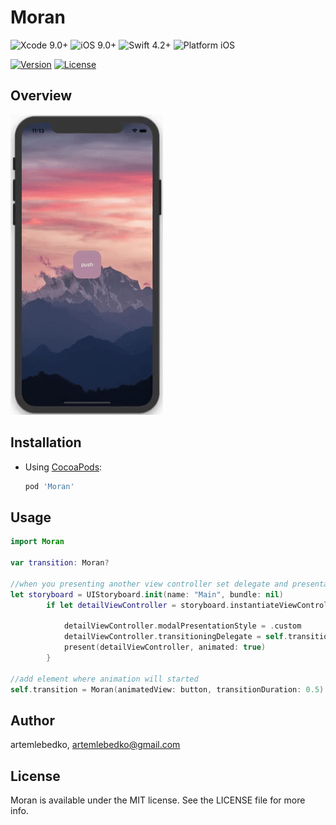 # Moran

![Xcode 9.0+](https://img.shields.io/badge/Xcode-9.0%2B-blue.svg)
![iOS 9.0+](https://img.shields.io/badge/iOS-9.0%2B-blue.svg)
![Swift 4.2+](https://img.shields.io/badge/Swift-4.2%2B-orange.svg)
![Platform iOS](https://img.shields.io/badge/Platform-iOS-blue.svg)

[![Version](https://img.shields.io/cocoapods/v/Moran.svg?style=flat)](https://cocoapods.org/pods/Moran)
[![License](https://img.shields.io/cocoapods/l/Moran.svg?style=flat)](https://cocoapods.org/pods/Moran)

## Overview
![Simple custom transition demo](https://github.com/artemlebedko/Moran/blob/master/Demo_preview.gif)

## Installation

- Using [CocoaPods](http://cocoapods.org/):

  ```ruby
  pod 'Moran'
  ```

## Usage
```Swift
import Moran

var transition: Moran?

//when you presenting another view controller set delegate and presentation style
let storyboard = UIStoryboard.init(name: "Main", bundle: nil)
        if let detailViewController = storyboard.instantiateViewController(withIdentifier: "DetailViewController") as? DetailViewController {
            
            detailViewController.modalPresentationStyle = .custom
            detailViewController.transitioningDelegate = self.transition
            present(detailViewController, animated: true)
        }
        
//add element where animation will started
self.transition = Moran(animatedView: button, transitionDuration: 0.5)
```

## Author

artemlebedko, artemlebedko@gmail.com

## License

Moran is available under the MIT license. See the LICENSE file for more info.
